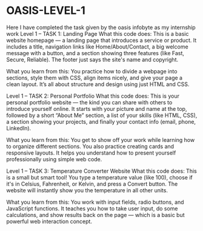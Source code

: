 # OASIS-LEVEL-1
Here I have completed the task given by the oasis infobyte as my internship work
Level 1 – TASK 1: Landing Page
What this code does:
This is a basic website homepage — a landing page that introduces a service or product. It includes a title, navigation links like Home/About/Contact, a big welcome message with a button, and a section showing three features (like Fast, Secure, Reliable). The footer just says the site's name and copyright.

What you learn from this:
You practice how to divide a webpage into sections, style them with CSS, align items nicely, and give your page a clean layout. It’s all about structure and design using just HTML and CSS.

Level 1 – TASK 2: Personal Portfolio
What this code does:
This is your personal portfolio website — the kind you can share with others to introduce yourself online. It starts with your picture and name at the top, followed by a short “About Me” section, a list of your skills (like HTML, CSS), a section showing your projects, and finally your contact info (email, phone, LinkedIn).

What you learn from this:
You get to show off your work while learning how to organize different sections. You also practice creating cards and responsive layouts. It helps you understand how to present yourself professionally using simple web code.

Level 1 – TASK 3: Temperature Converter Website
What this code does:
This is a small but smart tool! You type a temperature value (like 100), choose if it's in Celsius, Fahrenheit, or Kelvin, and press a Convert button. The website will instantly show you the temperature in all other units.

What you learn from this:
You work with input fields, radio buttons, and JavaScript functions. It teaches you how to take user input, do some calculations, and show results back on the page — which is a basic but powerful web interaction concept.
